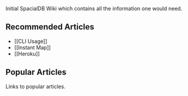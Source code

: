 Initial SpacialDB Wiki which contains all the information one would need.

## Recommended Articles

* [[CLI Usage]]
* [[Instant Map]]
* [[Heroku]]

## Popular Articles

Links to popular articles.